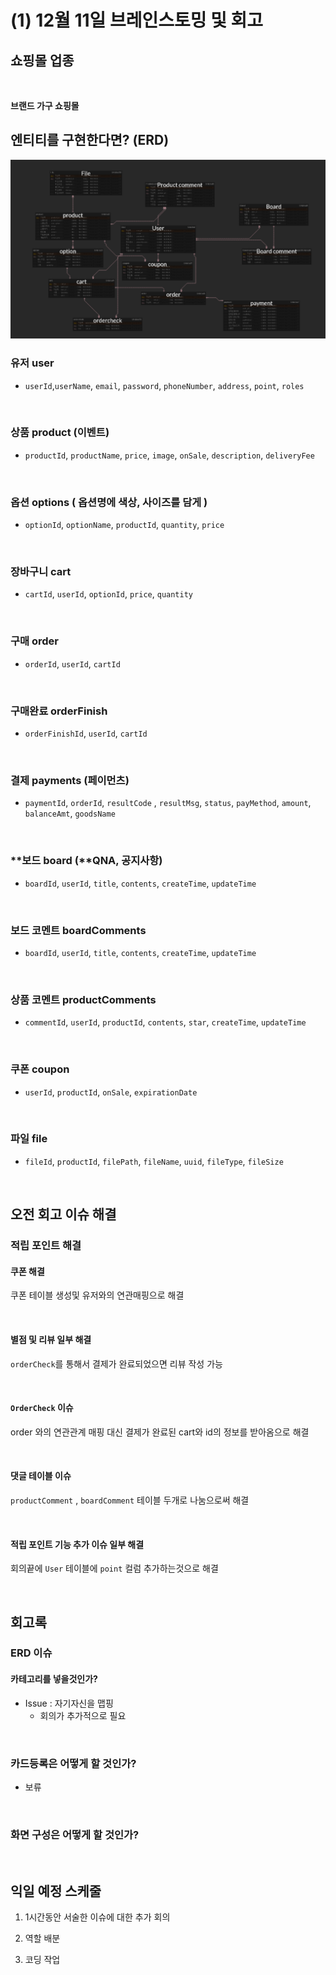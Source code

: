 # (1) 12월 11일 브레인스토밍 및 회고

## 쇼핑몰 업종

<br>

**브랜드 가구 쇼핑몰**

## **엔티티를 구현한다면? (ERD)**

![12_12_ERDFINISH](attachments/12_12_ERDFINISH.png)

### **유저 user**

- `userId`,`userName`, `email`, `password`, `phoneNumber`, `address`, `point`, `roles`

<br>

### **상품 product (이벤트)**

- `productId`, `productName`, `price`, `image`, `onSale`, `description`, `deliveryFee`

<br>

### **옵션 options ( 옵션명에 색상, 사이즈를 담게 )**

- `optionId`, `optionName`, `productId`, `quantity`, `price`

<br>

### **장바구니 cart**

- `cartId`, `userId`, `optionId`, `price`, `quantity`

<br>

### **구매 order**

- `orderId`, `userId`, `cartId`

<br>

### 구매완료 orderFinish

- `orderFinishId`, `userId`, `cartId`

<br>

### **결제 payments (페이먼츠)**

- `paymentId`, `orderId`, `resultCode` , `resultMsg`, `status`, `payMethod`, `amount`, `balanceAmt`, `goodsName`

<br>

### **보드 board (**QNA, 공지사항)

- `boardId`, `userId`, `title`, `contents`, `createTime`, `updateTime`

<br>

### 보드 **코멘트 boardComments**

- `boardId`, `userId`, `title`, `contents`, `createTime`, `updateTime`

<br>

### 상품 **코멘트 productComments**

- `commentId`, `userId`, `productId`, `contents`, `star`, `createTime`, `updateTime`

<br>

### **쿠폰 coupon**

- `userId`, `productId`, `onSale`, `expirationDate`

<br>

### 파일 file

- `fileId`, `productId`, `filePath`, `fileName`, `uuid`, `fileType`, `fileSize`

<br>

## 오전 회고 이슈 해결

### 적립 포인트 해결

#### 쿠폰 해결

쿠폰 테이블 생성및 유저와의 연관매핑으로 해결

<br>

#### 별점 및 리뷰 일부 해결

`orderCheck`를 통해서 결제가 완료되었으면 리뷰 작성 가능

<br>

#### `OrderCheck` 이슈

order 와의 연관관계 매핑 대신 결제가 완료된 cart와 id의 정보를 받아옴으로 해결

<br>

#### 댓글 테이블 이슈

`productComment` , `boardComment` 테이블 두개로 나눔으로써 해결

<br>

#### 적립 포인트 기능 추가 이슈 일부 해결

회의끝에 `User` 테이블에 `point` 컬럼 추가하는것으로 해결

<br>

## 회고록

### ERD 이슈

#### 카테고리를 넣을것인가?

- Issue : 자기자신을 맵핑
  - 회의가 추가적으로 필요

<br>

### 카드등록은 어떻게 할 것인가?

- 보류

<br>

### 화면 구성은 어떻게 할 것인가?

<br>



## 익일 예정 스케줄

1. 1시간동안 서술한 이슈에 대한 추가 회의

2. 역할 배분

3. 코딩 작업

   